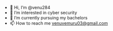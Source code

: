 - 👋 Hi, I’m @venu284
- 👀 I’m interested in cyber security
- 🌱 I’m currently pursuing my bachelors
- 📫 How to reach me venuvemuru03@gmail.com

<!---
venu284/venu284 is a ✨ special ✨ repository because its `README.md` (this file) appears on your GitHub profile.
You can click the Preview link to take a look at your changes.
--->
